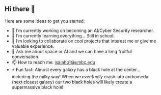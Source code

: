 ## Hi there 👋


Here are some ideas to get you started:

- 🔭 I’m currently working on becoming an AI/Cyber Security researcher. 
- 🌱 I’m currently learning everything... Still in school.
- 👯 I’m looking to collaborate on cool projects that interest me or give me valuable experience.
- 💬 Ask me about space or AI and we can have a long fruitful conversation.
- 📫 How to reach me: isaiahb1@umbc.edu
- ⚡ Fun fact: Almost every galaxy has a black hole at the center... including the milky way! When we *eventually* crash into andromeda (next closest galaxy) our two black holes will likely create a supermassive black hole! 
